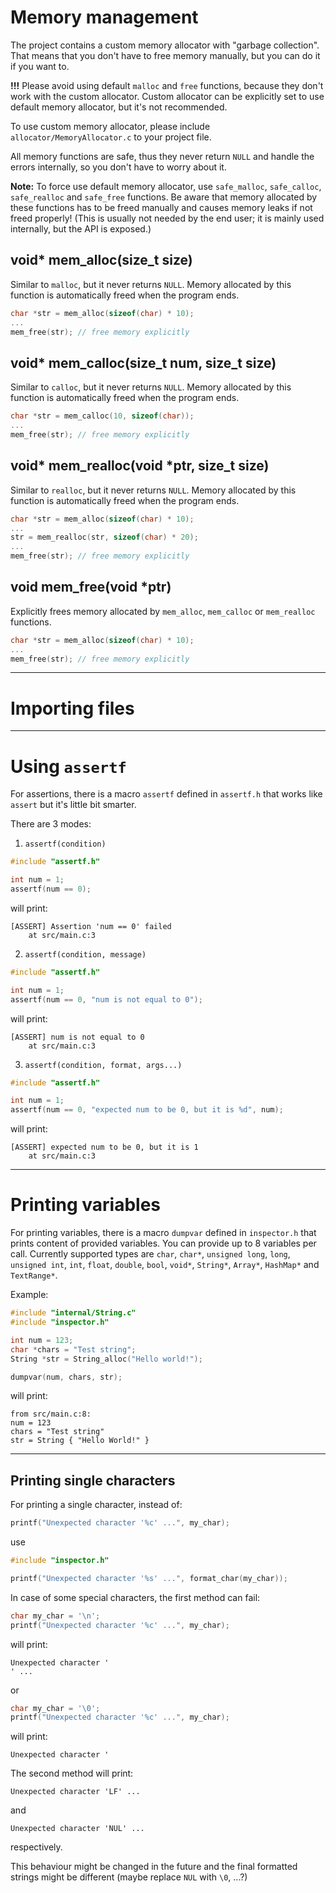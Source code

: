 # Memory management

The project contains a custom memory allocator with "garbage collection". That means that you don't have to free memory manually, but you can do it if you want to.

**!!!** Please avoid using default `malloc` and `free` functions, because they don't work with the custom allocator. Custom allocator can be explicitly set to use default memory allocator, but it's not recommended.

To use custom memory allocator, please include `allocator/MemoryAllocator.c` to your project file.

All memory functions are safe, thus they never return `NULL` and handle the errors internally, so you don't have to worry about it.

**Note:** To force use default memory allocator, use `safe_malloc`, `safe_calloc`, `safe_realloc` and `safe_free` functions. Be aware that memory allocated by these functions has to be freed manually and causes memory leaks if not freed properly! (This is usually not needed by the end user; it is mainly used internally, but the API is exposed.)

## void* mem_alloc(size_t size)

Similar to `malloc`, but it never returns `NULL`. Memory allocated by this function is automatically freed when the program ends.

```c
char *str = mem_alloc(sizeof(char) * 10);
...
mem_free(str); // free memory explicitly
```

## void* mem_calloc(size_t num, size_t size)

Similar to `calloc`, but it never returns `NULL`. Memory allocated by this function is automatically freed when the program ends.

```c
char *str = mem_calloc(10, sizeof(char));
...
mem_free(str); // free memory explicitly
```

## void* mem_realloc(void *ptr, size_t size)

Similar to `realloc`, but it never returns `NULL`. Memory allocated by this function is automatically freed when the program ends.

```c
char *str = mem_alloc(sizeof(char) * 10);
...
str = mem_realloc(str, sizeof(char) * 20);
...
mem_free(str); // free memory explicitly
```

## void mem_free(void *ptr)

Explicitly frees memory allocated by `mem_alloc`, `mem_calloc` or `mem_realloc` functions.

```c
char *str = mem_alloc(sizeof(char) * 10);
...
mem_free(str); // free memory explicitly
```


---


# Importing files


---


# Using `assertf`

For assertions, there is a macro `assertf` defined in `assertf.h` that works like `assert` but it's little bit smarter.

There are 3 modes:

1. `assertf(condition)`
```c
#include "assertf.h"

int num = 1;
assertf(num == 0);
```
will print:
```
[ASSERT] Assertion 'num == 0' failed
    at src/main.c:3
```

2. `assertf(condition, message)`
```c
#include "assertf.h"

int num = 1;
assertf(num == 0, "num is not equal to 0");
```
will print:
```
[ASSERT] num is not equal to 0
    at src/main.c:3
```

3. `assertf(condition, format, args...)`
```c
#include "assertf.h"

int num = 1;
assertf(num == 0, "expected num to be 0, but it is %d", num);
```
will print:
```
[ASSERT] expected num to be 0, but it is 1
    at src/main.c:3
```


---


# Printing variables

For printing variables, there is a macro `dumpvar` defined in `inspector.h` that prints content of provided variables. You can provide up to 8 variables per call. Currently supported types are `char`, `char*`, `unsigned long`, `long`, `unsigned int`, `int`, `float`, `double`, `bool`, `void*`, `String*`, `Array*`, `HashMap*` and `TextRange*`.

Example:
```c
#include "internal/String.c"
#include "inspector.h"

int num = 123;
char *chars = "Test string";
String *str = String_alloc("Hello world!");

dumpvar(num, chars, str);
```
will print:
```
from src/main.c:8:
num = 123
chars = "Test string"
str = String { "Hello World!" }
```


---


## Printing single characters

For printing a single character, instead of:
```c
printf("Unexpected character '%c' ...", my_char);
```

use

```c
#include "inspector.h"

printf("Unexpected character '%s' ...", format_char(my_char));
```

In case of some special characters, the first method can fail:

```c
char my_char = '\n';
printf("Unexpected character '%c' ...", my_char);
```

will print:

```
Unexpected character '
' ...
```

or

```c
char my_char = '\0';
printf("Unexpected character '%c' ...", my_char);
```

will print:

```
Unexpected character '
```

The second method will print:

```
Unexpected character 'LF' ...
```

and

```
Unexpected character 'NUL' ...
```

respectively.

This behaviour might be changed in the future and the final formatted strings might be different (maybe replace `NUL` with `\0`, ...?)
